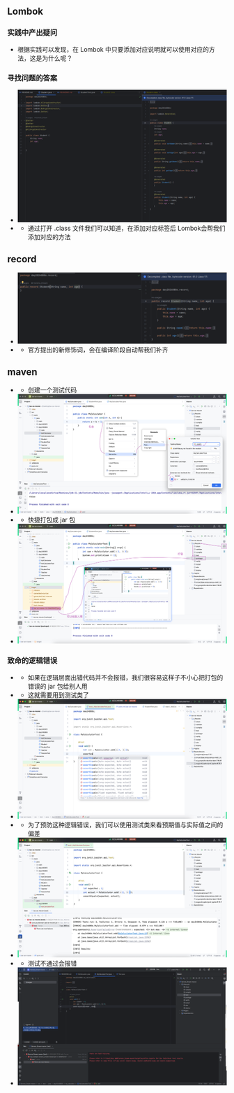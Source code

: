## Lombok
### 实践中产出疑问
- 根据实践可以发现，在 Lombok 中只要添加对应说明就可以使用对应的方法，这是为什么呢？
### 寻找问题的答案
- ![img.png](img.png)
- - 通过打开 .class 文件我们可以知道，在添加对应标签后 Lombok会帮我们添加对应的方法
## record
- ![img_1.png](img_1.png)
- - 官方提出的新修饰词，会在编译阶段自动帮我们补齐

## maven
- - 创建一个测试代码
- ![img_3.png](img_3.png)
- - 快捷打包成 jar 包
- ![img_2.png](img_2.png)
### 致命的逻辑错误
- - 如果在逻辑层面出错代码并不会报错，我们很容易这样子不小心把打包的错误的 jar 包给别人用
- - 这就需要用到测试类了
- ![img_4.png](img_4.png)
- - 为了预防这种逻辑错误，我们可以使用测试类来看预期值与实际值之间的偏差
- ![img_5.png](img_5.png)
- - 测试不通过会报错
- ![img_6.png](img_6.png)


